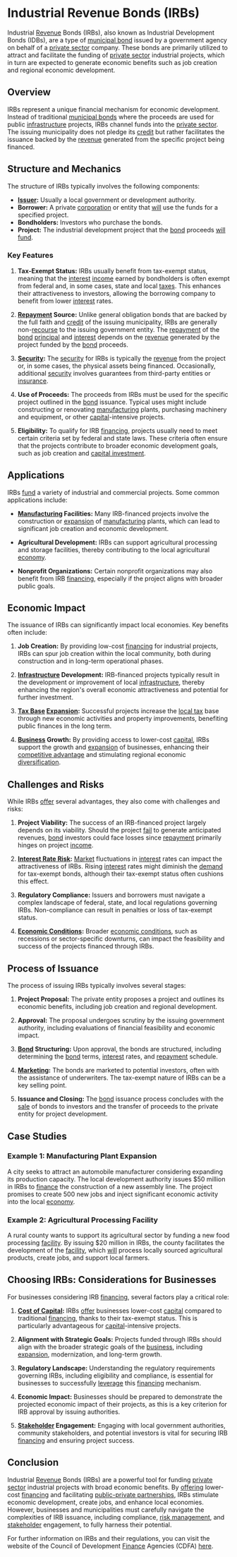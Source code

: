 # Industrial Revenue Bonds (IRBs)

Industrial [Revenue](../r/revenue.md) Bonds (IRBs), also known as Industrial Development Bonds (IDBs), are a type of [municipal bond](../m/municipal_bond.md) issued by a government agency on behalf of a [private sector](../p/private_sector.md) company. These bonds are primarily utilized to attract and facilitate the funding of [private sector](../p/private_sector.md) industrial projects, which in turn are expected to generate economic benefits such as job creation and regional economic development.

## Overview

IRBs represent a unique financial mechanism for economic development. Instead of traditional [municipal bonds](../m/municipal_bonds.md) where the proceeds are used for public [infrastructure](../i/infrastructure.md) projects, IRBs channel funds into the [private sector](../p/private_sector.md). The issuing municipality does not pledge its [credit](../c/credit.md) but rather facilitates the issuance backed by the [revenue](../r/revenue.md) generated from the specific project being financed.

## Structure and Mechanics

The structure of IRBs typically involves the following components:

- **[Issuer](../i/issuer.md):** Usually a local government or development authority.
- **Borrower:** A private [corporation](../c/corporation.md) or entity that [will](../w/will.md) use the funds for a specified project.
- **Bondholders:** Investors who purchase the bonds.
- **Project:** The industrial development project that the [bond](../b/bond.md) proceeds [will](../w/will.md) [fund](../f/fund.md).

### Key Features

1. **Tax-Exempt Status:**
   IRBs usually benefit from tax-exempt status, meaning that the [interest](../i/interest.md) [income](../i/income.md) earned by bondholders is often exempt from federal and, in some cases, state and local [taxes](../t/taxes.md). This enhances their attractiveness to investors, allowing the borrowing company to benefit from lower [interest](../i/interest.md) rates.

2. **[Repayment](../r/repayment.md) Source:**
   Unlike general obligation bonds that are backed by the full faith and [credit](../c/credit.md) of the issuing municipality, IRBs are generally non-[recourse](../r/recourse.md) to the issuing government entity. The [repayment](../r/repayment.md) of the [bond](../b/bond.md) [principal](../p/principal.md) and [interest](../i/interest.md) depends on the [revenue](../r/revenue.md) generated by the project funded by the [bond](../b/bond.md) proceeds.

3. **[Security](../s/security.md):**
   The [security](../s/security.md) for IRBs is typically the [revenue](../r/revenue.md) from the project or, in some cases, the physical assets being financed. Occasionally, additional [security](../s/security.md) involves guarantees from third-party entities or [insurance](../i/insurance.md).

4. **Use of Proceeds:**
   The proceeds from IRBs must be used for the specific project outlined in the [bond](../b/bond.md) issuance. Typical uses might include constructing or renovating [manufacturing](../m/manufacturing.md) plants, purchasing machinery and equipment, or other [capital](../c/capital.md)-intensive projects.

5. **Eligibility:**
   To qualify for IRB [financing](../f/financing.md), projects usually need to meet certain criteria set by federal and state laws. These criteria often ensure that the projects contribute to broader economic development goals, such as job creation and [capital investment](../c/capital_investment.md).

## Applications

IRBs [fund](../f/fund.md) a variety of industrial and commercial projects. Some common applications include:

- **[Manufacturing](../m/manufacturing.md) Facilities:**
  Many IRB-financed projects involve the construction or [expansion](../e/expansion.md) of [manufacturing](../m/manufacturing.md) plants, which can lead to significant job creation and economic development.

- **Agricultural Development:**
  IRBs can support agricultural processing and storage facilities, thereby contributing to the local agricultural [economy](../e/economy.md).

- **Nonprofit Organizations:**
  Certain nonprofit organizations may also benefit from IRB [financing](../f/financing.md), especially if the project aligns with broader public goals.

## Economic Impact

The issuance of IRBs can significantly impact local economies. Key benefits often include:

1. **Job Creation:**
   By providing low-cost [financing](../f/financing.md) for industrial projects, IRBs can spur job creation within the local community, both during construction and in long-term operational phases.

2. **[Infrastructure](../i/infrastructure.md) Development:**
   IRB-financed projects typically result in the development or improvement of local [infrastructure](../i/infrastructure.md), thereby enhancing the region's overall economic attractiveness and potential for further investment.

3. **[Tax Base](../t/tax_base.md) [Expansion](../e/expansion.md):**
   Successful projects increase the [local tax](../l/local_tax.md) base through new economic activities and property improvements, benefiting public finances in the long term.

4. **[Business](../b/business.md) Growth:**
   By providing access to lower-cost [capital](../c/capital.md), IRBs support the growth and [expansion](../e/expansion.md) of businesses, enhancing their [competitive advantage](../c/competitive_advantage.md) and stimulating regional economic [diversification](../d/diversification.md).

## Challenges and Risks

While IRBs [offer](../o/offer.md) several advantages, they also come with challenges and risks:

1. **Project Viability:**
   The success of an IRB-financed project largely depends on its viability. Should the project [fail](../f/fail.md) to generate anticipated revenues, [bond](../b/bond.md) investors could face losses since [repayment](../r/repayment.md) primarily hinges on project [income](../i/income.md).

2. **[Interest Rate Risk](../i/interest_rate_risk.md):**
   [Market](../m/market.md) fluctuations in [interest](../i/interest.md) rates can impact the attractiveness of IRBs. Rising [interest](../i/interest.md) rates might diminish the [demand](../d/demand.md) for tax-exempt bonds, although their tax-exempt status often cushions this effect.

3. **Regulatory Compliance:**
   Issuers and borrowers must navigate a complex landscape of federal, state, and local regulations governing IRBs. Non-compliance can result in penalties or loss of tax-exempt status.

4. **[Economic Conditions](../e/economic_conditions.md):**
   Broader [economic conditions](../e/economic_conditions.md), such as recessions or sector-specific downturns, can impact the feasibility and success of the projects financed through IRBs.

## Process of Issuance

The process of issuing IRBs typically involves several stages:

1. **Project Proposal:**
   The private entity proposes a project and outlines its economic benefits, including job creation and regional development.

2. **Approval:**
   The proposal undergoes scrutiny by the issuing government authority, including evaluations of financial feasibility and economic impact.

3. **[Bond](../b/bond.md) Structuring:**
   Upon approval, the bonds are structured, including determining the [bond](../b/bond.md) terms, [interest](../i/interest.md) rates, and [repayment](../r/repayment.md) schedule.

4. **[Marketing](../m/marketing.md):**
   The bonds are marketed to potential investors, often with the assistance of underwriters. The tax-exempt nature of IRBs can be a key selling point.

5. **Issuance and Closing:**
   The [bond](../b/bond.md) issuance process concludes with the [sale](../s/sale.md) of bonds to investors and the transfer of proceeds to the private entity for project development.

## Case Studies

### Example 1: Manufacturing Plant Expansion

A city seeks to attract an automobile manufacturer considering expanding its production capacity. The local development authority issues $50 million in IRBs to [finance](../f/finance.md) the construction of a new assembly line. The project promises to create 500 new jobs and inject significant economic activity into the local [economy](../e/economy.md).

### Example 2: Agricultural Processing Facility

A rural county wants to support its agricultural sector by funding a new food processing [facility](../f/facility.md). By issuing $20 million in IRBs, the county facilitates the development of the [facility](../f/facility.md), which [will](../w/will.md) process locally sourced agricultural products, create jobs, and support local farmers.

## Choosing IRBs: Considerations for Businesses

For businesses considering IRB [financing](../f/financing.md), several factors play a critical role:

1. **[Cost of Capital](../c/cost_of_capital.md):**
   IRBs [offer](../o/offer.md) businesses lower-cost [capital](../c/capital.md) compared to traditional [financing](../f/financing.md), thanks to their tax-exempt status. This is particularly advantageous for [capital](../c/capital.md)-intensive projects.

2. **Alignment with Strategic Goals:**
   Projects funded through IRBs should align with the broader strategic goals of the [business](../b/business.md), including [expansion](../e/expansion.md), modernization, and long-term growth.

3. **Regulatory Landscape:**
   Understanding the regulatory requirements governing IRBs, including eligibility and compliance, is essential for businesses to successfully [leverage](../l/leverage.md) this [financing](../f/financing.md) mechanism.

4. **Economic Impact:**
   Businesses should be prepared to demonstrate the projected economic impact of their projects, as this is a key criterion for IRB approval by issuing authorities.

5. **[Stakeholder](../s/stakeholder.md) Engagement:**
   Engaging with local government authorities, community stakeholders, and potential investors is vital for securing IRB [financing](../f/financing.md) and ensuring project success.

## Conclusion

Industrial [Revenue](../r/revenue.md) Bonds (IRBs) are a powerful tool for funding [private sector](../p/private_sector.md) industrial projects with broad economic benefits. By [offering](../o/offering.md) lower-cost [financing](../f/financing.md) and facilitating [public-private partnerships](../p/public-private_partnerships.md), IRBs stimulate economic development, create jobs, and enhance local economies. However, businesses and municipalities must carefully navigate the complexities of IRB issuance, including compliance, [risk management](../r/risk_management.md), and [stakeholder](../s/stakeholder.md) engagement, to fully harness their potential.

For further information on IRBs and their regulations, you can visit the website of the Council of Development [Finance](../f/finance.md) Agencies (CDFA) [here](https://www.cdfa.net/).
